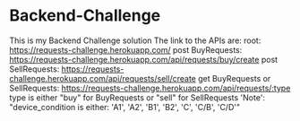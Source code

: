 # Backend-Challenge
This is my Backend Challenge solution
The link to the APIs are:
root: https://requests-challenge.herokuapp.com/
post BuyRequests: https://requests-challenge.herokuapp.com/api/requests/buy/create
post SellRequests: https://requests-challenge.herokuapp.com/api/requests/sell/create
get BuyRequests or SellRequests: https://requests-challenge.herokuapp.com/api/requests/:type
type is either "buy" for BuyRequests or "sell" for SellRequests
'Note': "device_condition is either: 'A1', 'A2', 'B1', 'B2', 'C', 'C/B', 'C/D'"

